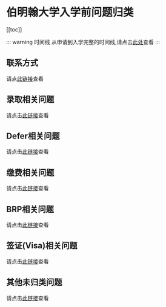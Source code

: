 # 伯明翰大学入学前问题归类

[[toc]]

::: warning 时间线
从申请到入学完整的时间线,请点击[此处](./timeline/)查看
:::

## 联系方式

请点[此链接](./contacts/)查看

## 录取相关问题

请点击[此链接](./admissions/)查看

## Defer相关问题

请点击[此链接](./defer/)查看

## 缴费相关问题

请点击[此链接](./pay/)查看

## BRP相关问题

请点击[此链接](./BRP/)查看

## 签证(Visa)相关问题

请点击[此链接](./visa/)查看

## 其他未归类问题

请点击[此链接](./others/)查看
